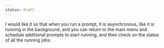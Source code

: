 ```yaml
---
status: draft
---
```


I would like it so that when you run a prompt, it is asynchronous, like it is running in the background, and you can return to the main menu and schedule additional prompts to start running, and then check on the status of all the running jobs. 